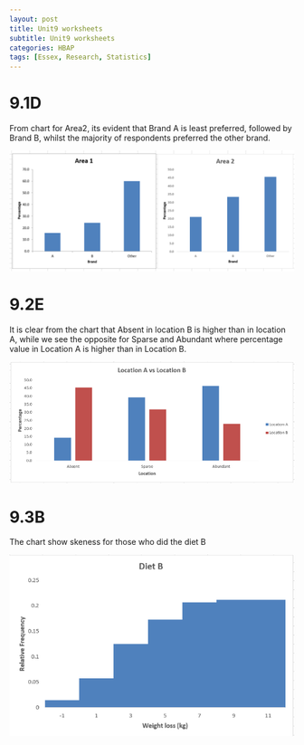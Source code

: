 ```yaml
---
layout: post
title: Unit9 worksheets
subtitle: Unit9 worksheets
categories: HBAP
tags: [Essex, Research, Statistics]
---
```


# 9.1D

From chart for Area2, its evident that Brand A is least preferred, followed by Brand B, whilst the majority of respondents preferred the other brand.


![datacamp certification](/assets/images/banners/9.1.PNG)


# 9.2E

It is clear from the chart that Absent in location B is higher than in location A, while we see the opposite for Sparse and Abundant where percentage value in Location A is higher than in Location B.


![datacamp certification](/assets/images/banners/9.2.PNG)


# 9.3B

The chart show skeness for those who did the diet B


![datacamp certification](/assets/images/banners/9.3.PNG)
